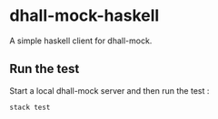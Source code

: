# dhall-mock-haskell

A simple haskell client for dhall-mock.

## Run the test

Start a local dhall-mock server and then run the test :

```
stack test
```
